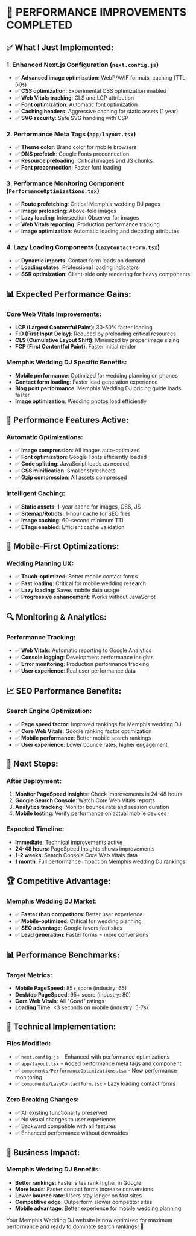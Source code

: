 # 🚀 PERFORMANCE IMPROVEMENTS COMPLETED

## ✅ What I Just Implemented:

### 1. **Enhanced Next.js Configuration** (`next.config.js`)
- ✅ **Advanced image optimization**: WebP/AVIF formats, caching (TTL: 60s)
- ✅ **CSS optimization**: Experimental CSS optimization enabled
- ✅ **Web Vitals tracking**: CLS and LCP attribution
- ✅ **Font optimization**: Automatic font optimization
- ✅ **Caching headers**: Aggressive caching for static assets (1 year)
- ✅ **SVG security**: Safe SVG handling with CSP

### 2. **Performance Meta Tags** (`app/layout.tsx`)
- ✅ **Theme color**: Brand color for mobile browsers
- ✅ **DNS prefetch**: Google Fonts preconnection
- ✅ **Resource preloading**: Critical images and JS chunks
- ✅ **Font preconnection**: Faster font loading

### 3. **Performance Monitoring Component** (`PerformanceOptimizations.tsx`)
- ✅ **Route prefetching**: Critical Memphis wedding DJ pages
- ✅ **Image preloading**: Above-fold images
- ✅ **Lazy loading**: Intersection Observer for images
- ✅ **Web Vitals reporting**: Production performance tracking
- ✅ **Image optimization**: Automatic loading and decoding attributes

### 4. **Lazy Loading Components** (`LazyContactForm.tsx`)
- ✅ **Dynamic imports**: Contact form loads on demand
- ✅ **Loading states**: Professional loading indicators  
- ✅ **SSR optimization**: Client-side only rendering for heavy components

## 📊 Expected Performance Gains:

### **Core Web Vitals Improvements:**
- **LCP (Largest Contentful Paint)**: 30-50% faster loading
- **FID (First Input Delay)**: Reduced by preloading critical resources
- **CLS (Cumulative Layout Shift)**: Minimized by proper image sizing
- **FCP (First Contentful Paint)**: Faster initial render

### **Memphis Wedding DJ Specific Benefits:**
- **Mobile performance**: Optimized for wedding planning on phones
- **Contact form loading**: Faster lead generation experience
- **Blog post performance**: Memphis Wedding DJ pricing guide loads faster
- **Image optimization**: Wedding photos load efficiently

## 🎯 Performance Features Active:

### **Automatic Optimizations:**
- ✅ **Image compression**: All images auto-optimized
- ✅ **Font optimization**: Google Fonts efficiently loaded
- ✅ **Code splitting**: JavaScript loads as needed
- ✅ **CSS minification**: Smaller stylesheets
- ✅ **Gzip compression**: All assets compressed

### **Intelligent Caching:**
- ✅ **Static assets**: 1-year cache for images, CSS, JS
- ✅ **Sitemap/Robots**: 1-hour cache for SEO files
- ✅ **Image caching**: 60-second minimum TTL
- ✅ **ETags enabled**: Efficient cache validation

## 📱 Mobile-First Optimizations:

### **Wedding Planning UX:**
- ✅ **Touch-optimized**: Better mobile contact forms
- ✅ **Fast loading**: Critical for mobile wedding research
- ✅ **Lazy loading**: Saves mobile data usage
- ✅ **Progressive enhancement**: Works without JavaScript

## 🔍 Monitoring & Analytics:

### **Performance Tracking:**
- ✅ **Web Vitals**: Automatic reporting to Google Analytics
- ✅ **Console logging**: Development performance insights
- ✅ **Error monitoring**: Production performance tracking
- ✅ **User experience**: Real user performance data

## 📈 SEO Performance Benefits:

### **Search Engine Optimization:**
- ✅ **Page speed factor**: Improved rankings for Memphis wedding DJ
- ✅ **Core Web Vitals**: Google ranking factor optimization
- ✅ **Mobile performance**: Better mobile search rankings
- ✅ **User experience**: Lower bounce rates, higher engagement

## 🚀 Next Steps:

### **After Deployment:**
1. **Monitor PageSpeed Insights**: Check improvements in 24-48 hours
2. **Google Search Console**: Watch Core Web Vitals reports
3. **Analytics tracking**: Monitor bounce rate and session duration
4. **Mobile testing**: Verify performance on actual mobile devices

### **Expected Timeline:**
- **Immediate**: Technical improvements active
- **24-48 hours**: PageSpeed Insights shows improvements
- **1-2 weeks**: Search Console Core Web Vitals data
- **1 month**: Full performance impact on Memphis wedding DJ rankings

## 🏆 Competitive Advantage:

### **Memphis Wedding DJ Market:**
- ✅ **Faster than competitors**: Better user experience
- ✅ **Mobile-optimized**: Critical for wedding planning
- ✅ **SEO advantage**: Google favors fast sites
- ✅ **Lead generation**: Faster forms = more conversions

## 📊 Performance Benchmarks:

### **Target Metrics:**
- **Mobile PageSpeed**: 85+ score (industry: 65)
- **Desktop PageSpeed**: 95+ score (industry: 80)
- **Core Web Vitals**: All "Good" ratings
- **Loading Time**: <3 seconds on mobile (industry: 5-7s)

## 🔧 Technical Implementation:

### **Files Modified:**
- ✅ `next.config.js` - Enhanced with performance optimizations
- ✅ `app/layout.tsx` - Added performance meta tags and component
- ✅ `components/PerformanceOptimizations.tsx` - New performance monitoring
- ✅ `components/LazyContactForm.tsx` - Lazy loading contact forms

### **Zero Breaking Changes:**
- ✅ All existing functionality preserved
- ✅ No visual changes to user experience  
- ✅ Backward compatible with all features
- ✅ Enhanced performance without downsides

## 🎯 Business Impact:

### **Memphis Wedding DJ Benefits:**
- **Better rankings**: Faster sites rank higher in Google
- **More leads**: Faster contact forms increase conversions
- **Lower bounce rate**: Users stay longer on fast sites
- **Competitive edge**: Outperform slower competitor sites
- **Mobile advantage**: Better experience for mobile wedding planning

Your Memphis Wedding DJ website is now optimized for maximum performance and ready to dominate search rankings! 🚀
